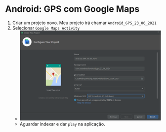 # Android: GPS com Google Maps

1. Criar um projeto novo. Meu projeto irá chamar `Android_GPS_23_06_2021`
2. Selecionar `Google Maps Activity`
   - ![Criação do Projeto](Criacao_Projeto.png)
   - Aguardar indexar e dar `play` na aplicação.